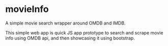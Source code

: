 # movieInfo
A simple movie search wrapper around OMDB and IMDB.

This simple web app is quick JS app prototype to search and scrape movie info using OMDB api, and then showcasing it using bootstrap.
